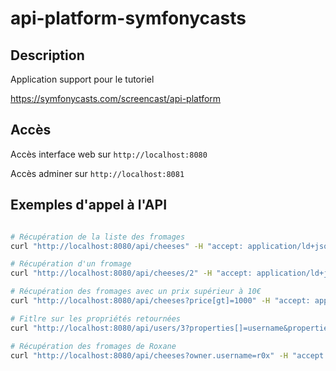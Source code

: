 # api-platform-symfonycasts

## Description 

Application support pour le tutoriel 

https://symfonycasts.com/screencast/api-platform

## Accès

Accès interface web sur `http://localhost:8080`

Accès adminer sur `http://localhost:8081`

## Exemples d'appel à l'API

```bash

# Récupération de la liste des fromages
curl "http://localhost:8080/api/cheeses" -H "accept: application/ld+json" | jq

# Récupération d'un fromage
curl "http://localhost:8080/api/cheeses/2" -H "accept: application/ld+json" | jq

# Récupération des fromages avec un prix supérieur à 10€
curl "http://localhost:8080/api/cheeses?price[gt]=1000" -H "accept: application/ld+json" | jq

# Fitlre sur les propriétés retournées
curl "http://localhost:8080/api/users/3?properties[]=username&properties[cheeseListings][]=title" -H "accept: application/ld+json" | jq

# Récupération des fromages de Roxane
curl "http://localhost:8080/api/cheeses?owner.username=r0x" -H "accept: application/ld+json" | jq

```
